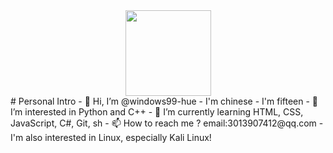<div align="center"> <img height="137px" src="https://github-readme-stats.vercel.app/api?username=sun0225SUN&hide_title=true&hide_border=true&show_icons=trueline_height=21&text_color=000&icon_color=000&bg_color=0,ea6161,ffc64d,fffc4d,52fa5a&theme=graywhite" /> </div>
# Personal Intro
- 👋 Hi, I’m @windows99-hue
- I'm chinese
- I'm fifteen
- 👀 I’m interested in Python and C++
- 🌱 I’m currently learning HTML, CSS, JavaScript, C#, Git, sh
- 📫 How to reach me ? email:3013907412@qq.com
- I'm also interested in Linux, especially Kali Linux!

<!---
windows99-hue/windows99-hue is a ✨ special ✨ repository because its `README.md` (this file) appears on your GitHub profile.
You can click the Preview link to take a look at your changes.
--->

